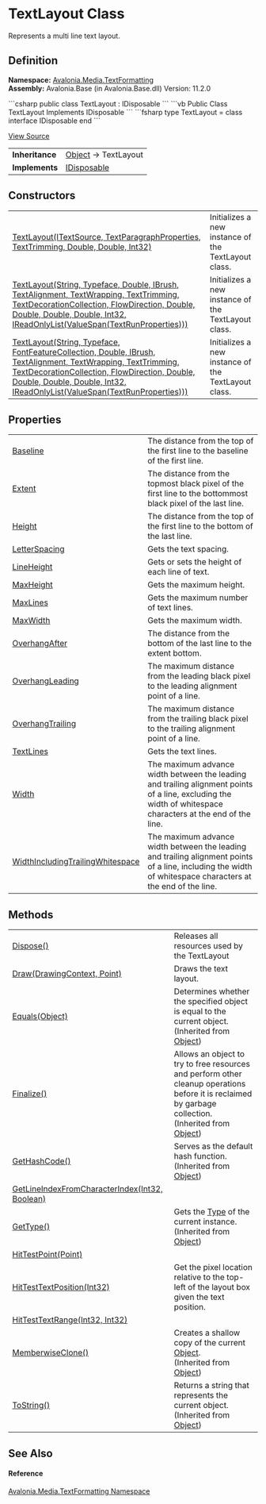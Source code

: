 # TextLayout Class


Represents a multi line text layout.



## Definition
**Namespace:** <a href="N_Avalonia_Media_TextFormatting">Avalonia.Media.TextFormatting</a>  
**Assembly:** Avalonia.Base (in Avalonia.Base.dll) Version: 11.2.0

<Tabs groupId="api-code-preview">
<TabItem value="csharp" label="C#">
```csharp
public class TextLayout : IDisposable
```
</TabItem>
<TabItem value="vb" label="VB">
```vb
Public Class TextLayout
	Implements IDisposable
```
</TabItem>
<TabItem value="fsharp" label="F#">
```fsharp
type TextLayout = 
    class
        interface IDisposable
    end
```
</TabItem>
</Tabs>



<a href="https://github.com/AvaloniaUI/Avalonia/tree/master/src/Avalonia.Base/Media/TextFormatting/TextLayout.cs" title="View the source code">View Source</a>

<table>
<tr><td><strong>Inheritance</strong></td><td><a href="https://learn.microsoft.com/dotnet/api/system.object" target="_blank" rel="noopener noreferrer">Object</a>  →  TextLayout</td></tr>
<tr><td><strong>Implements</strong></td><td><a href="https://learn.microsoft.com/dotnet/api/system.idisposable" target="_blank" rel="noopener noreferrer">IDisposable</a></td></tr>
</table>



## Constructors
<table>
<tr>
<td><a href="M_Avalonia_Media_TextFormatting_TextLayout__ctor">TextLayout(ITextSource, TextParagraphProperties, TextTrimming, Double, Double, Int32)</a></td>
<td>Initializes a new instance of the TextLayout class.</td>
</tr>
<tr>
<td><a href="M_Avalonia_Media_TextFormatting_TextLayout__ctor_2">TextLayout(String, Typeface, Double, IBrush, TextAlignment, TextWrapping, TextTrimming, TextDecorationCollection, FlowDirection, Double, Double, Double, Double, Int32, IReadOnlyList(ValueSpan(TextRunProperties)))</a></td>
<td>Initializes a new instance of the TextLayout class.</td>
</tr>
<tr>
<td><a href="M_Avalonia_Media_TextFormatting_TextLayout__ctor_1">TextLayout(String, Typeface, FontFeatureCollection, Double, IBrush, TextAlignment, TextWrapping, TextTrimming, TextDecorationCollection, FlowDirection, Double, Double, Double, Double, Int32, IReadOnlyList(ValueSpan(TextRunProperties)))</a></td>
<td>Initializes a new instance of the TextLayout class.</td>
</tr>
</table>

## Properties
<table>
<tr>
<td><a href="P_Avalonia_Media_TextFormatting_TextLayout_Baseline">Baseline</a></td>
<td>The distance from the top of the first line to the baseline of the first line.</td>
</tr>
<tr>
<td><a href="P_Avalonia_Media_TextFormatting_TextLayout_Extent">Extent</a></td>
<td>The distance from the topmost black pixel of the first line to the bottommost black pixel of the last line.</td>
</tr>
<tr>
<td><a href="P_Avalonia_Media_TextFormatting_TextLayout_Height">Height</a></td>
<td>The distance from the top of the first line to the bottom of the last line.</td>
</tr>
<tr>
<td><a href="P_Avalonia_Media_TextFormatting_TextLayout_LetterSpacing">LetterSpacing</a></td>
<td>Gets the text spacing.</td>
</tr>
<tr>
<td><a href="P_Avalonia_Media_TextFormatting_TextLayout_LineHeight">LineHeight</a></td>
<td>Gets or sets the height of each line of text.</td>
</tr>
<tr>
<td><a href="P_Avalonia_Media_TextFormatting_TextLayout_MaxHeight">MaxHeight</a></td>
<td>Gets the maximum height.</td>
</tr>
<tr>
<td><a href="P_Avalonia_Media_TextFormatting_TextLayout_MaxLines">MaxLines</a></td>
<td>Gets the maximum number of text lines.</td>
</tr>
<tr>
<td><a href="P_Avalonia_Media_TextFormatting_TextLayout_MaxWidth">MaxWidth</a></td>
<td>Gets the maximum width.</td>
</tr>
<tr>
<td><a href="P_Avalonia_Media_TextFormatting_TextLayout_OverhangAfter">OverhangAfter</a></td>
<td>The distance from the bottom of the last line to the extent bottom.</td>
</tr>
<tr>
<td><a href="P_Avalonia_Media_TextFormatting_TextLayout_OverhangLeading">OverhangLeading</a></td>
<td>The maximum distance from the leading black pixel to the leading alignment point of a line.</td>
</tr>
<tr>
<td><a href="P_Avalonia_Media_TextFormatting_TextLayout_OverhangTrailing">OverhangTrailing</a></td>
<td>The maximum distance from the trailing black pixel to the trailing alignment point of a line.</td>
</tr>
<tr>
<td><a href="P_Avalonia_Media_TextFormatting_TextLayout_TextLines">TextLines</a></td>
<td>Gets the text lines.</td>
</tr>
<tr>
<td><a href="P_Avalonia_Media_TextFormatting_TextLayout_Width">Width</a></td>
<td>The maximum advance width between the leading and trailing alignment points of a line, excluding the width of whitespace characters at the end of the line.</td>
</tr>
<tr>
<td><a href="P_Avalonia_Media_TextFormatting_TextLayout_WidthIncludingTrailingWhitespace">WidthIncludingTrailingWhitespace</a></td>
<td>The maximum advance width between the leading and trailing alignment points of a line, including the width of whitespace characters at the end of the line.</td>
</tr>
</table>

## Methods
<table>
<tr>
<td><a href="M_Avalonia_Media_TextFormatting_TextLayout_Dispose">Dispose()</a></td>
<td>Releases all resources used by the TextLayout</td>
</tr>
<tr>
<td><a href="M_Avalonia_Media_TextFormatting_TextLayout_Draw">Draw(DrawingContext, Point)</a></td>
<td>Draws the text layout.</td>
</tr>
<tr>
<td><a href="https://learn.microsoft.com/dotnet/api/system.object.equals#system-object-equals(system-object)" target="_blank" rel="noopener noreferrer">Equals(Object)</a></td>
<td>Determines whether the specified object is equal to the current object.<br />(Inherited from <a href="https://learn.microsoft.com/dotnet/api/system.object" target="_blank" rel="noopener noreferrer">Object</a>)</td>
</tr>
<tr>
<td><a href="https://learn.microsoft.com/dotnet/api/system.object.finalize" target="_blank" rel="noopener noreferrer">Finalize()</a></td>
<td>Allows an object to try to free resources and perform other cleanup operations before it is reclaimed by garbage collection.<br />(Inherited from <a href="https://learn.microsoft.com/dotnet/api/system.object" target="_blank" rel="noopener noreferrer">Object</a>)</td>
</tr>
<tr>
<td><a href="https://learn.microsoft.com/dotnet/api/system.object.gethashcode" target="_blank" rel="noopener noreferrer">GetHashCode()</a></td>
<td>Serves as the default hash function.<br />(Inherited from <a href="https://learn.microsoft.com/dotnet/api/system.object" target="_blank" rel="noopener noreferrer">Object</a>)</td>
</tr>
<tr>
<td><a href="M_Avalonia_Media_TextFormatting_TextLayout_GetLineIndexFromCharacterIndex">GetLineIndexFromCharacterIndex(Int32, Boolean)</a></td>
<td> </td>
</tr>
<tr>
<td><a href="https://learn.microsoft.com/dotnet/api/system.object.gettype" target="_blank" rel="noopener noreferrer">GetType()</a></td>
<td>Gets the <a href="https://learn.microsoft.com/dotnet/api/system.type" target="_blank" rel="noopener noreferrer">Type</a> of the current instance.<br />(Inherited from <a href="https://learn.microsoft.com/dotnet/api/system.object" target="_blank" rel="noopener noreferrer">Object</a>)</td>
</tr>
<tr>
<td><a href="M_Avalonia_Media_TextFormatting_TextLayout_HitTestPoint">HitTestPoint(Point)</a></td>
<td> </td>
</tr>
<tr>
<td><a href="M_Avalonia_Media_TextFormatting_TextLayout_HitTestTextPosition">HitTestTextPosition(Int32)</a></td>
<td>Get the pixel location relative to the top-left of the layout box given the text position.</td>
</tr>
<tr>
<td><a href="M_Avalonia_Media_TextFormatting_TextLayout_HitTestTextRange">HitTestTextRange(Int32, Int32)</a></td>
<td> </td>
</tr>
<tr>
<td><a href="https://learn.microsoft.com/dotnet/api/system.object.memberwiseclone" target="_blank" rel="noopener noreferrer">MemberwiseClone()</a></td>
<td>Creates a shallow copy of the current <a href="https://learn.microsoft.com/dotnet/api/system.object" target="_blank" rel="noopener noreferrer">Object</a>.<br />(Inherited from <a href="https://learn.microsoft.com/dotnet/api/system.object" target="_blank" rel="noopener noreferrer">Object</a>)</td>
</tr>
<tr>
<td><a href="https://learn.microsoft.com/dotnet/api/system.object.tostring" target="_blank" rel="noopener noreferrer">ToString()</a></td>
<td>Returns a string that represents the current object.<br />(Inherited from <a href="https://learn.microsoft.com/dotnet/api/system.object" target="_blank" rel="noopener noreferrer">Object</a>)</td>
</tr>
</table>

## See Also


#### Reference
<a href="N_Avalonia_Media_TextFormatting">Avalonia.Media.TextFormatting Namespace</a>  

